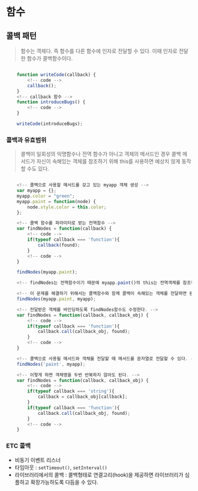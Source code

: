 # 함수

## 콜백 패턴
> 함수는 객체다. 즉 함수를 다른 함수에 인자로 전달할 수 있다. 이때 인자로 전달한 함수가 콜백함수이다.

```javascript

    function writeCode(callback) {
        <!-- code -->
        callback();
    }
    <!-- callback 함수 -->
    function introduceBugs() {
        <!-- code -->
    }

    writeCode(introduceBugs);
```

### 콜백과 유효범위
> 콜백이 일회성의 익명함수나 전역 함수가 아니고 객체의 메서드인 경우 콜백 메서드가 자신이 속해있는 객체를 참조하기 위해 this를 사용하면 예상치 않게 동작할 수도 있다.

```javascript

    <!-- 콜백으로 사용할 메서드를 갖고 있는 myapp 객체 생성 -->
    var myapp = {};
    myapp.color = "green";
    myapp.paint = function(node) {
        node.style.color = this.color;
    };

    <!-- 콜백 함수를 파라미터로 받는 전역함수 -->
    var findNodes = function(callback) {
        <!-- code -->
        if(typeof callback === 'function'){
            callback(found);
        }
        <!-- code -->
    }

    findNodes(myapp.paint);

    <!-- findNodes는 전역함수이기 때문에 myapp.paint()의 this는 전역객체를 참조한다. -->

    <!-- 이 문제를 해결하기 위해서는 콜백함수와 함께 콜백이 속해있는 객체를 전달하면 된다. -->
    findNodes(myapp.paint, myapp);

    <!-- 전달받은 객체를 바인딩하도록 findNodes함수도 수정한다. -->
    var findNodes = function(callback, callback_obj) {
        <!-- code -->
        if(typeof callback === 'function'){
            callback.call(callback_obj, found);
        }
        <!-- code -->
    }

    <!-- 콜백으로 사용될 메서드와 객체를 전달할 때 메서드를 문자열로 전달할 수 있다. -->
    findNodes('paint', myapp);

    <!-- 이렇게 하면 객체명을 두번 반복하지 않아도 된다. -->
    var findNodes = function(callback, callback_obj) {
        <!-- code -->
        if(typeof callback === 'string'){
            callback = callback_obj[callback];
        }
        if(typeof callback === 'function'){
            callback.call(callback_obj, found);
        }
        <!-- code -->
    }
```

### ETC 콜백
* 비동기 이벤트 리스너
* 타임아웃 : `setTimeout()`, `setInterval()`
* 라이브러리에서의 콜백 : 콜백형태로 연결고리(hook)을 제공하면 라이브러리가 심플하고 확장가능하도록 다듬을 수 있다.  

